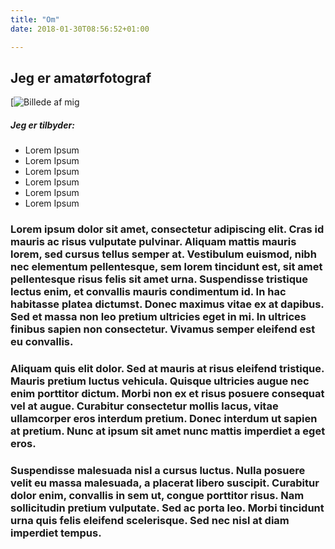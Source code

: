 ```yaml
---
title: "Om"
date: 2018-01-30T08:56:52+01:00

---
```


## Jeg er amatørfotograf

[![Billede af mig](../saraprofil.jpg)

##### Jeg er tilbyder:

* Lorem Ipsum
* Lorem Ipsum
* Lorem Ipsum
* Lorem Ipsum
* Lorem Ipsum
* Lorem Ipsum


### Lorem ipsum dolor sit amet, consectetur adipiscing elit. Cras id mauris ac risus vulputate pulvinar. Aliquam mattis mauris lorem, sed cursus tellus semper at. Vestibulum euismod, nibh nec elementum pellentesque, sem lorem tincidunt est, sit amet pellentesque risus felis sit amet urna. Suspendisse tristique lectus enim, et convallis mauris condimentum id. In hac habitasse platea dictumst. Donec maximus vitae ex at dapibus. Sed et massa non leo pretium ultricies eget in mi. In ultrices finibus sapien non consectetur. Vivamus semper eleifend est eu convallis.

### Aliquam quis elit dolor. Sed at mauris at risus eleifend tristique. Mauris pretium luctus vehicula. Quisque ultricies augue nec enim porttitor dictum. Morbi non ex et risus posuere consequat vel at augue. Curabitur consectetur mollis lacus, vitae ullamcorper eros interdum pretium. Donec interdum ut sapien at pretium. Nunc at ipsum sit amet nunc mattis imperdiet a eget eros.

### Suspendisse malesuada nisl a cursus luctus. Nulla posuere velit eu massa malesuada, a placerat libero suscipit. Curabitur dolor enim, convallis in sem ut, congue porttitor risus. Nam sollicitudin pretium vulputate. Sed ac porta leo. Morbi tincidunt urna quis felis eleifend scelerisque. Sed nec nisl at diam imperdiet tempus.


